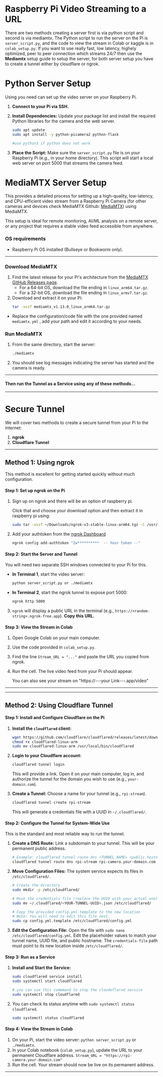 # Raspberry Pi Video Streaming to a URL

There are two methods creating a server first is via python script and second is via mediamtx. The Python script to run the server on the Pi is `server_script.py`, and the code to view the stream in Colab or kaggle is in `colab_setup.py`. If you want to use really fast, low latency, highely optimized, peer to peer connection which streams 24/7 then use the **Mediamtx** setup guide to setup the server, for both server setup you have to create a tunnel either by cloudflare or ngrok.

# Python Server Setup

Using you need can set up the video server on your Raspberry Pi.

1.  **Connect to your Pi via SSH.**

2.  **Install Dependencies:**
    Update your package list and install the required Python libraries for the camera and the web server.
    ```bash
    sudo apt update
    sudo apt install -y python-picamera2 python-flask

    #use python3 if python does not work
    ```

3.  **Place the Script:**
    Make sure the `server_script.py` file is on your Raspberry Pi (e.g., in your home directory). This script will start a local web server on port 5000 that streams the camera feed.


# MediaMTX  Server Setup

This provides a detailed process for setting up a high-quality, low-latency, and CPU-efficient video stream from a Raspberry Pi Camera (for other cameras and devices check MediaMTX Github: [MediaMTX](https://github.com/bluenviron/mediamtx)) using MediaMTX.

This setup is ideal for remote monitoring, AI/ML analysis on a remote server, or any project that requires a stable video feed accessible from anywhere.

### OS requirements
- Raspberry Pi OS installed (Bullseye or Bookworm only).

---

### Download MediaMTX
1.  Find the latest release for your Pi's architecture from the [MediaMTX GitHub Releases page](https://github.com/bluenviron/mediamtx/releases).
    - For a 64-bit OS, download the file ending in `linux_arm64.tar.gz`.
    - For a 32-bit OS, download the file ending in `linux_armv7.tar.gz`.
2.  Download and extract it on your Pi:
    ```bash
    tar -xvzf mediamtx_v1.13.0_linux_arm64.tar.gz
    ```

-  Replace the configuration/code file with the one provided named `mediamtx.yml` , add your path and edit it according to your needs.

### Run MediaMTX
1.  From the same directory, start the server:
    ```bash
    ./mediamtx
    ```
2.  You should see log messages indicating the server has started and the camera is ready.

---

####  Then run the Tunnel as a Service using any of these methods...

---

# Secure Tunnel

We will cover two methods to create a secure tunnel from your Pi to the internet:
1.  **ngrok**
2.  **Cloudflare Tunnel**

---

## Method 1: Using ngrok

This method is excellent for getting started quickly without much configuration.

#### Step 1: Set up ngrok on the Pi

1.  Sign up on ngrok and there will be an option of raspberry pi.
    
    Click that and choose your download option and then extract it in raspberry pi using:
    ```bash
    sudo tar -xvzf ~/Downloads/ngrok-v3-stable-linux-arm64.tgz -C /usr/local/bin
    ```

2.  Add your authtoken from the [ngrok Dashboard](https://dashboard.ngrok.com/get-started/your-authtoken)
    ```bash
    ngrok config add-authtoken "2w**********  -- Your token --"
    ```

#### Step 2: Start the Server and Tunnel

You will need two separate SSH windows connected to your Pi for this.

-   **In Terminal 1**, start the video server:
    ```bash
    python server_script.py or ./mediamtx
    ```

-   **In Terminal 2**, start the ngrok tunnel to expose port 5000:
    ```bash
    ngrok http 5000
    ```

3.  `ngrok` will display a public URL in the terminal (e.g., `https://<random-string>.ngrok-free.app`). **Copy this URL.**

#### Step 3: View the Stream in Colab

1.  Open Google Colab on your main computer.
2.  Use the code provided in `colab_setup.py`.
3.  Find the line `Stream_URL = "..."` and paste the URL you copied from ngrok.
4.  Run the cell. The live video feed from your Pi should appear.

    You can also see your stream on "https://---your Link---.app/video"

---

---

## Method 2: Using Cloudflare Tunnel


#### Step 1: Install and Configure Cloudflare on the Pi

1.  **Install the `cloudflared` client:**
    ```bash
    wget https://github.com/cloudflare/cloudflared/releases/latest/download/cloudflared-linux-arm
    chmod +x cloudflared-linux-arm
    sudo mv cloudflared-linux-arm /usr/local/bin/cloudflared
    ```
2.  **Login to your Cloudflare account:**
    ```bash
    cloudflared tunnel login
    ```
    This will provide a link. Open it on your main computer, log in, and authorize the tunnel for the domain you wish to use (e.g., `your-domain.com`).

3.  **Create a Tunnel:** Choose a name for your tunnel (e.g., `rpi-stream`).
    ```bash
    cloudflared tunnel create rpi-stream
    ```
    This will generate a credentials file with a UUID in `~/.cloudflared/`.

#### Step 2: Configure the Tunnel for System-Wide Use

This is the standard and most reliable way to run the tunnel.

1.  **Create a DNS Route:** Link a subdomain to your tunnel. This will be your permanent public address.
    ```bash
    # Example: cloudflared tunnel route dns <TUNNEL_NAME> <public.hostname.com>
    cloudflared tunnel route dns rpi-stream rpi-camera.your-domain.com
    ```
2.  **Move Configuration Files:** The system service expects its files in `/etc/cloudflared/`.
    ```bash
    # Create the directory
    sudo mkdir -p /etc/cloudflared/

    # Move the credentials file (replace the UUID with your actual one)
    sudo mv ~/.cloudflared/<YOUR-TUNNEL-UUID>.json /etc/cloudflared/

    # Copy the provided config.yml.template to the new location
    # Note: You will need to edit this file next.
    sudo cp config.yml.template /etc/cloudflared/config.yml
    ```
3.  **Edit the Configuration File:**
    Open the file with `sudo nano /etc/cloudflared/config.yml`. Edit the placeholder values to match your tunnel name, UUID file, and public hostname. The `credentials-file` path must point to its new location inside `/etc/cloudflared/`.

#### Step 3: Run as a Service

1.  **Install and Start the Service:**
    ```bash
    sudo cloudflared service install
    sudo systemctl start cloudflared
    ```
    ```bash
    # you can use this commmand to stop the cloudeflared service
    sudo systemctl stop cloudflared
    ```
2.  You can check its status anytime with `sudo systemctl status cloudflared`.
    ```bash
    sudo systemctl status cloudflared
    ```

#### Step 4: View the Stream in Colab

1.  On your Pi, start the video server: `python server_script.py` or `./mediamtx`.
2.  In your Colab notebook (`colab_setup.py`), update the URL to your permanent Cloudflare address.
    `Stream_URL = "https://rpi-camera.your-domain.com"`
3.  Run the cell. Your stream should now be live on its permanent address.

---